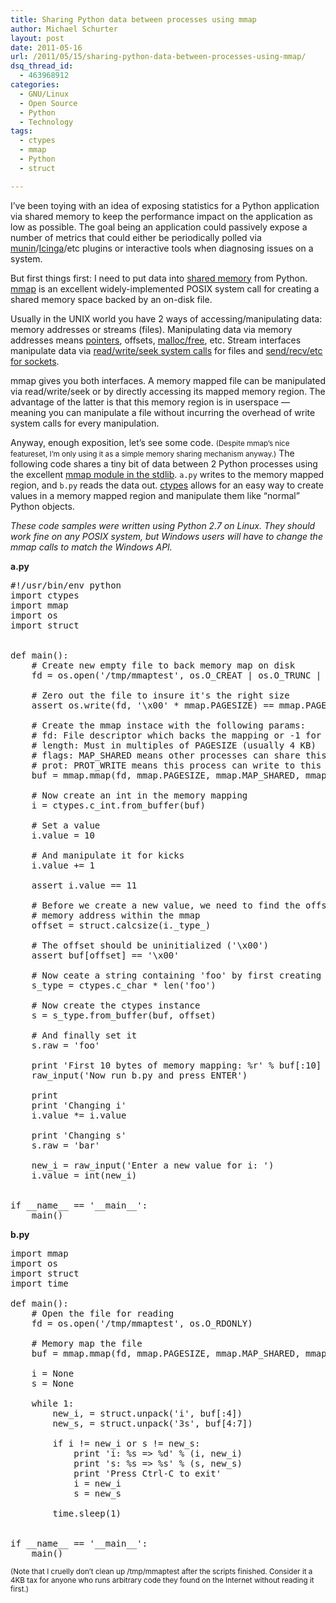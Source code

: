```yaml
---
title: Sharing Python data between processes using mmap
author: Michael Schurter
layout: post
date: 2011-05-16
url: /2011/05/15/sharing-python-data-between-processes-using-mmap/
dsq_thread_id:
  - 463968912
categories:
  - GNU/Linux
  - Open Source
  - Python
  - Technology
tags:
  - ctypes
  - mmap
  - Python
  - struct

---
```

I&#8217;ve been toying with an idea of exposing statistics for a Python application via shared memory to keep the performance impact on the application as low as possible. The goal being an application could passively expose a number of metrics that could either be periodically polled via [munin][1]/[Icinga][2]/etc plugins or interactive tools when diagnosing issues on a system.

But first things first: I need to put data into [shared memory][3] from Python. [mmap][4] is an excellent widely-implemented POSIX system call for creating a shared memory space backed by an on-disk file.

Usually in the UNIX world you have 2 ways of accessing/manipulating data: memory addresses or streams (files). Manipulating data via memory addresses means [pointers][5], offsets, [malloc/free][6], etc. Stream interfaces manipulate data via [read/write/seek system calls][7] for files and [send/recv/etc for sockets][8].

mmap gives you both interfaces. A memory mapped file can be manipulated via read/write/seek or by directly accessing its mapped memory region. The advantage of the latter is that this memory region is in userspace &#8212; meaning you can manipulate a file without incurring the overhead of write system calls for every manipulation.

Anyway, enough exposition, let&#8217;s see some code. <small>(Despite mmap&#8217;s nice featureset, I&#8217;m only using it as a simple memory sharing mechanism anyway.)</small> The following code shares a tiny bit of data between 2 Python processes using the excellent [mmap module in the stdlib][9]. `a.py` writes to the memory mapped region, and `b.py` reads the data out. [ctypes][10] allows for an easy way to create values in a memory mapped region and manipulate them like &#8220;normal&#8221; Python objects.

_These code samples were written using Python 2.7 on Linux. They should work fine on any POSIX system, but Windows users will have to change the mmap calls to match the Windows API._

**a.py**

<pre lang="python">#!/usr/bin/env python
import ctypes
import mmap
import os
import struct


def main():
    # Create new empty file to back memory map on disk
    fd = os.open('/tmp/mmaptest', os.O_CREAT | os.O_TRUNC | os.O_RDWR)

    # Zero out the file to insure it's the right size
    assert os.write(fd, '\x00' * mmap.PAGESIZE) == mmap.PAGESIZE

    # Create the mmap instace with the following params:
    # fd: File descriptor which backs the mapping or -1 for anonymous mapping
    # length: Must in multiples of PAGESIZE (usually 4 KB)
    # flags: MAP_SHARED means other processes can share this mmap
    # prot: PROT_WRITE means this process can write to this mmap
    buf = mmap.mmap(fd, mmap.PAGESIZE, mmap.MAP_SHARED, mmap.PROT_WRITE)

    # Now create an int in the memory mapping
    i = ctypes.c_int.from_buffer(buf)

    # Set a value
    i.value = 10

    # And manipulate it for kicks
    i.value += 1
    
    assert i.value == 11

    # Before we create a new value, we need to find the offset of the next free
    # memory address within the mmap
    offset = struct.calcsize(i._type_)

    # The offset should be uninitialized ('\x00')
    assert buf[offset] == '\x00'

    # Now ceate a string containing 'foo' by first creating a c_char array
    s_type = ctypes.c_char * len('foo')

    # Now create the ctypes instance
    s = s_type.from_buffer(buf, offset)

    # And finally set it
    s.raw = 'foo'

    print 'First 10 bytes of memory mapping: %r' % buf[:10]
    raw_input('Now run b.py and press ENTER')

    print
    print 'Changing i'
    i.value *= i.value

    print 'Changing s'
    s.raw = 'bar'

    new_i = raw_input('Enter a new value for i: ')
    i.value = int(new_i)


if __name__ == '__main__':
    main()
</pre>

**b.py**

<pre lang="python">import mmap
import os
import struct
import time

def main():
    # Open the file for reading
    fd = os.open('/tmp/mmaptest', os.O_RDONLY)

    # Memory map the file
    buf = mmap.mmap(fd, mmap.PAGESIZE, mmap.MAP_SHARED, mmap.PROT_READ)

    i = None
    s = None

    while 1:
        new_i, = struct.unpack('i', buf[:4])
        new_s, = struct.unpack('3s', buf[4:7])

        if i != new_i or s != new_s:
            print 'i: %s => %d' % (i, new_i)
            print 's: %s => %s' % (s, new_s)
            print 'Press Ctrl-C to exit'
            i = new_i
            s = new_s

        time.sleep(1)


if __name__ == '__main__':
    main()
</pre>

<small>(Note that I cruelly don&#8217;t clean up /tmp/mmaptest after the scripts finished. Consider it a 4KB tax for anyone who runs arbitrary code they found on the Internet without reading it first.)</small>

 [1]: http://munin-monitoring.org/
 [2]: http://www.icinga.org/
 [3]: http://en.wikipedia.org/wiki/Shared_memory
 [4]: http://en.wikipedia.org/wiki/Mmap
 [5]: http://en.wikipedia.org/wiki/Pointer_%28computing%29
 [6]: http://en.wikipedia.org/wiki/Malloc
 [7]: http://en.wikipedia.org/wiki/System_call
 [8]: http://en.wikipedia.org/wiki/Berkeley_sockets
 [9]: http://docs.python.org/library/mmap
 [10]: http://docs.python.org/library/ctypes